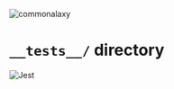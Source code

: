![commonalaxy][img-logo-commonality]

# `__tests__/` directory

![Jest][img-logo-jest]

[img-logo-commonality]: ../docs/img/logo-commonalaxy.png
[img-logo-jest]: ../docs/img/logo-jest.png
